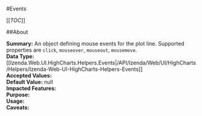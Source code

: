 #Events

[[_TOC_]]

##About

**Summary:**  An object defining mouse events for the plot line. Supported properties are <code>click</code>, <code>mouseover</code>, <code>mouseout</code>, <code>mousemove</code>.   
**Data Type:** [[Izenda.Web.UI.HighCharts.Helpers.Events|/API/Izenda/Web/UI/HighCharts/Helpers/Izenda-Web-UI-HighCharts-Helpers-Events]]  
**Accepted Values:**   
**Default Value:** null  
**Impacted Features:**   
**Purpose:**   
**Usage:**   
**Caveats:**   

